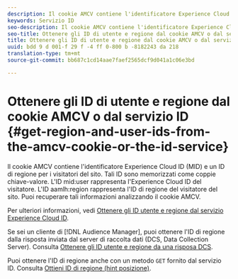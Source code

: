```yaml
---
description: Il cookie AMCV contiene l'identificatore Experience Cloud ID (MID) e un ID di regione per i visitatori del sito. Tali ID sono memorizzati come coppie chiave-valore. L'ID utente mid rappresenta l'Experience Cloud ID del visitatore. L'ID aamlh region rappresenta l'ID regione per i visitatori del sito. Puoi recuperare tali informazioni analizzando il cookie AMCV.
keywords: Servizio ID
seo-description: Il cookie AMCV contiene l'identificatore Experience Cloud ID (MID) e un ID di regione per i visitatori del sito. Tali ID sono memorizzati come coppie chiave-valore. L'ID utente mid rappresenta l'Experience Cloud ID del visitatore. L'ID aamlh region rappresenta l'ID regione per i visitatori del sito. Puoi recuperare tali informazioni analizzando il cookie AMCV.
seo-title: Ottenere gli ID di utente e regione dal cookie AMCV o dal servizio ID
title: Ottenere gli ID di utente e regione dal cookie AMCV o dal servizio ID
uuid: bdd 9 d 001-f 29 f -4 ff 0-800 b -8182243 da 218
translation-type: tm+mt
source-git-commit: bb687c1cd14aae7faef2565dcf9d041a1c06e3bd

---
```



# Ottenere gli ID di utente e regione dal cookie AMCV o dal servizio ID {#get-region-and-user-ids-from-the-amcv-cookie-or-the-id-service}

Il cookie AMCV contiene l&#39;identificatore Experience Cloud ID (MID) e un ID di regione per i visitatori del sito. Tali ID sono memorizzati come coppie chiave-valore. L&#39;ID mid:user rappresenta l&#39;Experience Cloud ID del visitatore. L&#39;ID aamlh:region rappresenta l&#39;ID di regione del visitatore del sito. Puoi recuperare tali informazioni analizzando il cookie AMCV.

Per ulteriori informazioni, vedi [Ottenere gli ID utente e regione dal servizio Experience Cloud ID](https://marketing.adobe.com/resources/help/en_US/aam/dcs-mcid-ids.html).

Se sei un cliente di [!DNL Audience Manager], puoi ottenere l&#39;ID di regione dalla risposta inviata dal server di raccolta dati (DCS, Data Collection Server). Consulta [Ottenere gli ID utente e regione da una risposa DCS](https://marketing.adobe.com/resources/help/en_US/aam/dcs-aam-ids.html).

Puoi ottenere l&#39;ID di regione anche con un metodo `GET` fornito dal servizio ID. Consulta [Ottieni ID di regione (hint posizione)](../mcvid-library/mcvid-get-set/mcvid-getlocationhint.md#reference-a761030ff06c4439946bb56febf42d4c).
